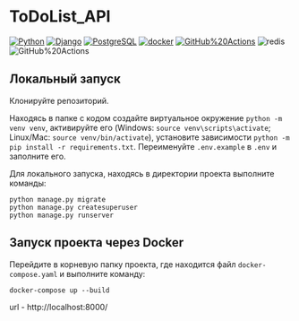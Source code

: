 # ToDoList_API

[![Python](https://img.shields.io/badge/-Python-464646?style=flat-square&logo=Python)](https://www.python.org/)
[![Django](https://img.shields.io/badge/-Django-464646?style=flat-square&logo=Django)](https://www.djangoproject.com/)
[![PostgreSQL](https://img.shields.io/badge/-PostgreSQL-464646?style=flat-square&logo=PostgreSQL)](https://www.postgresql.org/)
[![docker](https://img.shields.io/badge/-Docker-464646?style=flat-square&logo=docker)](https://www.docker.com/)
[![GitHub%20Actions](https://img.shields.io/badge/-GitHub%20Actions-464646?style=flat-square&logo=GitHub%20actions)](https://github.com/features/actions)
![redis](https://img.shields.io/badge/-redis-464646?style=flat-square&logo=redis)
![GitHub%20Actions](https://img.shields.io/badge/-celery-464646?style=flat-square&logo=celery)



## Локальный запуск

Клонируйте репозиторий.

Находясь в папке с кодом создайте виртуальное окружение `python -m venv venv`, активируйте его (Windows: `source venv\scripts\activate`; Linux/Mac: `source venv/bin/activate`), установите зависимости `python -m pip install -r requirements.txt`.
Переименуйте `.env.example` в `.env` и заполните его.

Для локального запуска, находясь в директории проекта выполните команды:

```
python manage.py migrate
python manage.py createsuperuser
python manage.py runserver
```

## Запуск проекта через Docker

Перейдите в корневую папку проекта, где находится файл `docker-compose.yaml` и выполните команду:

```
docker-compose up --build
```

url - http://localhost:8000/



